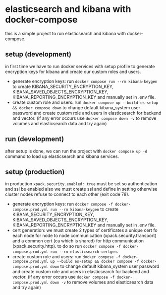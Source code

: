 # elasticsearch and kibana with docker-compose

this is a simple project to run elasticsearch and kibana with docker-compose.

## setup (development)

in first time we have to run docker services with setup profile to generate encryption keys for kibana and create our custom roles and users.

- generate encryption keys: run `docker compose run --rm kibana-keygen` to create KIBANA_SECURITY_ENCRYPTION_KEY, KIBANA_SAVED_OBJECTS_ENCRYPTION_KEY, KIBANA_REPORTING_ENCRYPTION_KEY and manually set in .env file.
- create custom role and users: run `docker compose up --build es-setup && docker compose down` to change default kibana_system user password and create custom role and users in elasticsearch for backend and vector. (if any error occurs use `docker compose down -v` to remove volumes and elasticsearch data and try again)

## run (development)

after setup is done, we can run the project with `docker compose up -d` command to load up elasticsearch and kibana services.

## setup (production)

in production `xpack.security.enabled: true` must be set so authentication and ssl be enabled also we must create ssl and define in setting otherwise cluster nodes refuse to connect to each other (exit code 78).

- generate encryption keys: run `docker compose -f docker-compose.prod.yml run --rm kibana-keygen` to create KIBANA_SECURITY_ENCRYPTION_KEY, KIBANA_SAVED_OBJECTS_ENCRYPTION_KEY, KIBANA_REPORTING_ENCRYPTION_KEY and manually set in .env file.
- cert generation: we must create 2 types of certificates a unique cert fo each node for node to node communication (xpack.security.transport) and a common cert (ca which is shared) for http communication (xpack.security.http). to do so run `docker compose -f docker-compose.prod.yml run --rm elasticsearch-certgen`.
- create custom role and users: run `docker compose -f docker-compose.prod.yml up --build es-setup && docker compose -f docker-compose.prod.yml down` to change default kibana_system user password and create custom role and users in elasticsearch for backend and vector. (if any error occurs use `docker compose -f docker-compose.prod.yml down -v` to remove volumes and elasticsearch data and try again)
